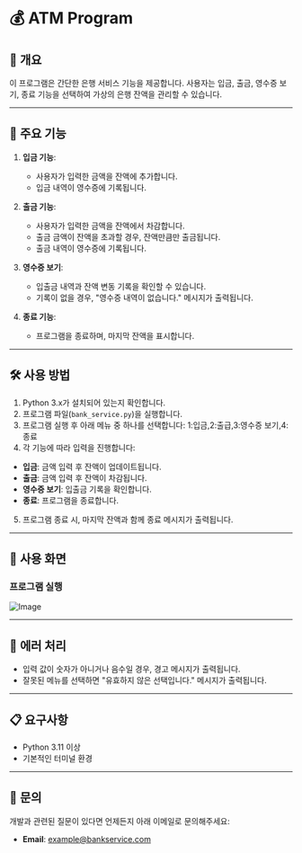 # 💰 ATM Program

## 📜 개요
이 프로그램은 간단한 은행 서비스 기능을 제공합니다. 사용자는 입금, 출금, 영수증 보기, 종료 기능을 선택하여 가상의 은행 잔액을 관리할 수 있습니다.

---

## 📂 주요 기능
1. **입금 기능**:
   - 사용자가 입력한 금액을 잔액에 추가합니다.
   - 입금 내역이 영수증에 기록됩니다.

2. **출금 기능**:
   - 사용자가 입력한 금액을 잔액에서 차감합니다.
   - 출금 금액이 잔액을 초과할 경우, 잔액만큼만 출금됩니다.
   - 출금 내역이 영수증에 기록됩니다.

3. **영수증 보기**:
   - 입출금 내역과 잔액 변동 기록을 확인할 수 있습니다.
   - 기록이 없을 경우, "영수증 내역이 없습니다." 메시지가 출력됩니다.

4. **종료 기능**:
   - 프로그램을 종료하며, 마지막 잔액을 표시합니다.

---

## 🛠️ 사용 방법

1. Python 3.x가 설치되어 있는지 확인합니다.
2. 프로그램 파일(`bank_service.py`)을 실행합니다.
3. 프로그램 실행 후 아래 메뉴 중 하나를 선택합니다:
    1:입금,2:출급,3:영수증 보기,4:종료
4. 각 기능에 따라 입력을 진행합니다:
- **입금**: 금액 입력 후 잔액이 업데이트됩니다.
- **출금**: 금액 입력 후 잔액이 차감됩니다.
- **영수증 보기**: 입출금 기록을 확인합니다.
- **종료**: 프로그램을 종료합니다.

5. 프로그램 종료 시, 마지막 잔액과 함께 종료 메시지가 출력됩니다.

---

## 🧩 사용 화면

### 프로그램 실행
![Image](https://github.com/user-attachments/assets/b23c49e0-dd8c-47da-a41a-7930b54feae2)

---

## 🐛 에러 처리
- 입력 값이 숫자가 아니거나 음수일 경우, 경고 메시지가 출력됩니다.
- 잘못된 메뉴를 선택하면 "유효하지 않은 선택입니다." 메시지가 출력됩니다.

---

## 📋 요구사항
- Python 3.11 이상
- 기본적인 터미널 환경

---

## 📧 문의
개발과 관련된 질문이 있다면 언제든지 아래 이메일로 문의해주세요:
- **Email**: example@bankservice.com
